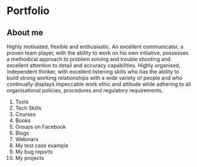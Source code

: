 # Portfolio
## About me
Highly motivated, flexible and enthusiastic. An excellent communicator, a proven team player, with the ability to work on his own initiative, possesses a methodical approach to problem solving and trouble shooting and excellent attention to detail and accuracy capabilities. Highly organised, independent thinker, with excellent listening skills who has the ability to build strong working relationships with a wide variety of people and who continually displays impeccable work ethic and attitude while adhering to all organisational policies, procedures and regulatory requirements.
<ol>
  <li>Tools</li>
  <li>Tech Skills</li>
  <li>Courses</li>
  <li>Books</li>
  <li>Groups on Facebook</li>
  <li>Blogs</li>
  <li>Webinars</li>
  <li>My test case example</li>
  <li>My bug reports</li>
  <li>My projects</li>
</ol> 
